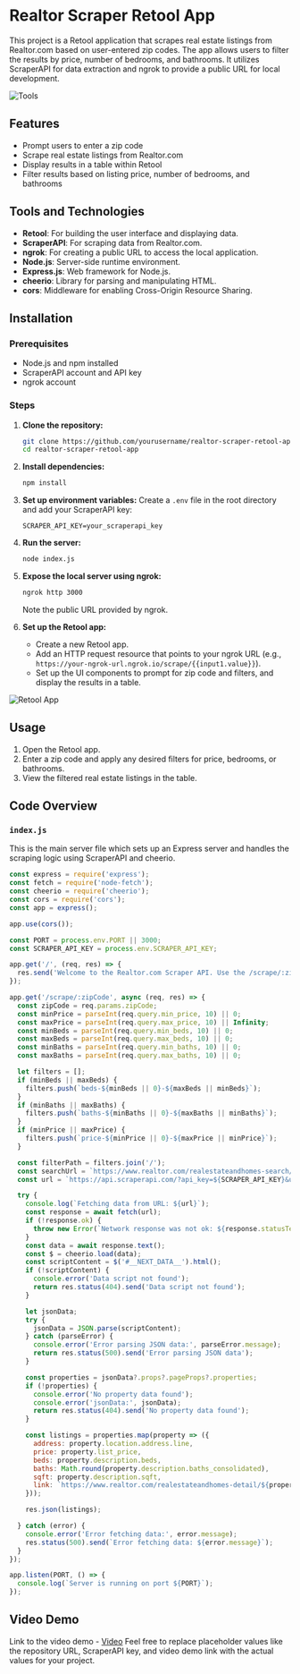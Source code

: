 # Realtor Scraper Retool App

This project is a Retool application that scrapes real estate listings from Realtor.com based on user-entered zip codes. The app allows users to filter the results by price, number of bedrooms, and bathrooms. It utilizes ScraperAPI for data extraction and ngrok to provide a public URL for local development.

![Tools](https://github.com/agusvaldes/retool-real-estate-4-Bonus/blob/main/Img%20project/node%20js.png?raw=true)

## Features

- Prompt users to enter a zip code
- Scrape real estate listings from Realtor.com
- Display results in a table within Retool
- Filter results based on listing price, number of bedrooms, and bathrooms

## Tools and Technologies

- **Retool**: For building the user interface and displaying data.
- **ScraperAPI**: For scraping data from Realtor.com.
- **ngrok**: For creating a public URL to access the local application.
- **Node.js**: Server-side runtime environment.
- **Express.js**: Web framework for Node.js.
- **cheerio**: Library for parsing and manipulating HTML.
- **cors**: Middleware for enabling Cross-Origin Resource Sharing.

## Installation

### Prerequisites

- Node.js and npm installed
- ScraperAPI account and API key
- ngrok account

### Steps

1. **Clone the repository:**
    ```sh
    git clone https://github.com/yourusername/realtor-scraper-retool-app.git
    cd realtor-scraper-retool-app
    ```

2. **Install dependencies:**
    ```sh
    npm install
    ```

3. **Set up environment variables:**
    Create a `.env` file in the root directory and add your ScraperAPI key:
    ```env
    SCRAPER_API_KEY=your_scraperapi_key
    ```

4. **Run the server:**
    ```sh
    node index.js
    ```

5. **Expose the local server using ngrok:**
    ```sh
    ngrok http 3000
    ```
    Note the public URL provided by ngrok.

6. **Set up the Retool app:**
    - Create a new Retool app.
    - Add an HTTP request resource that points to your ngrok URL (e.g., `https://your-ngrok-url.ngrok.io/scrape/{{input1.value}}`).
    - Set up the UI components to prompt for zip code and filters, and display the results in a table.

![Retool App](https://github.com/agusvaldes/retool-real-estate-4-Bonus/blob/main/Img%20project/app_retool.png?raw=true)

## Usage

1. Open the Retool app.
2. Enter a zip code and apply any desired filters for price, bedrooms, or bathrooms.
3. View the filtered real estate listings in the table.

## Code Overview

### `index.js`
This is the main server file which sets up an Express server and handles the scraping logic using ScraperAPI and cheerio.

```javascript
const express = require('express');
const fetch = require('node-fetch');
const cheerio = require('cheerio');
const cors = require('cors');
const app = express();

app.use(cors());

const PORT = process.env.PORT || 3000;
const SCRAPER_API_KEY = process.env.SCRAPER_API_KEY;

app.get('/', (req, res) => {
  res.send('Welcome to the Realtor.com Scraper API. Use the /scrape/:zipCode endpoint.');
});

app.get('/scrape/:zipCode', async (req, res) => {
  const zipCode = req.params.zipCode;
  const minPrice = parseInt(req.query.min_price, 10) || 0;
  const maxPrice = parseInt(req.query.max_price, 10) || Infinity;
  const minBeds = parseInt(req.query.min_beds, 10) || 0;
  const maxBeds = parseInt(req.query.max_beds, 10) || 0;
  const minBaths = parseInt(req.query.min_baths, 10) || 0;
  const maxBaths = parseInt(req.query.max_baths, 10) || 0;

  let filters = [];
  if (minBeds || maxBeds) {
    filters.push(`beds-${minBeds || 0}-${maxBeds || minBeds}`);
  }
  if (minBaths || maxBaths) {
    filters.push(`baths-${minBaths || 0}-${maxBaths || minBaths}`);
  }
  if (minPrice || maxPrice) {
    filters.push(`price-${minPrice || 0}-${maxPrice || minPrice}`);
  }

  const filterPath = filters.join('/');
  const searchUrl = `https://www.realtor.com/realestateandhomes-search/${zipCode}/${filterPath}`;
  const url = `https://api.scraperapi.com/?api_key=${SCRAPER_API_KEY}&url=${encodeURIComponent(searchUrl)}`;

  try {
    console.log(`Fetching data from URL: ${url}`);
    const response = await fetch(url);
    if (!response.ok) {
      throw new Error(`Network response was not ok: ${response.statusText}`);
    }
    const data = await response.text();
    const $ = cheerio.load(data);
    const scriptContent = $('#__NEXT_DATA__').html();
    if (!scriptContent) {
      console.error('Data script not found');
      return res.status(404).send('Data script not found');
    }

    let jsonData;
    try {
      jsonData = JSON.parse(scriptContent);
    } catch (parseError) {
      console.error('Error parsing JSON data:', parseError.message);
      return res.status(500).send('Error parsing JSON data');
    }

    const properties = jsonData?.props?.pageProps?.properties;
    if (!properties) {
      console.error('No property data found');
      console.error('jsonData:', jsonData);
      return res.status(404).send('No property data found');
    }

    const listings = properties.map(property => ({
      address: property.location.address.line,
      price: property.list_price,
      beds: property.description.beds,
      baths: Math.round(property.description.baths_consolidated),
      sqft: property.description.sqft,
      link: `https://www.realtor.com/realestateandhomes-detail/${property.permalink}`
    }));

    res.json(listings);

  } catch (error) {
    console.error('Error fetching data:', error.message);
    res.status(500).send(`Error fetching data: ${error.message}`);
  }
});

app.listen(PORT, () => {
  console.log(`Server is running on port ${PORT}`);
});
```
## Video Demo
Link to the video demo - [Video](https://www.loom.com/share/349e038c7d3546059d96c55c3dbfa778?sid=3d517a1b-00bb-484d-b7e5-63a488114c21)
Feel free to replace placeholder values like the repository URL, ScraperAPI key, and video demo link with the actual values for your project.
